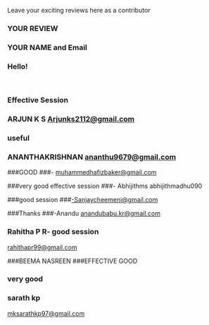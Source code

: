 Leave your exciting reviews here as a contributor

 
### YOUR REVIEW
### YOUR NAME and Email

### Hello!
<br>

### Effective Session
### ARJUN K S Arjunks2112@gmail.com

### useful 
### ANANTHAKRISHNAN ananthu9679@gmail.com

###GOOD 
###- muhammedhafizbaker@gmail.com

###very good effective session
###- Abhijithms abhijithmadhu090

###good session 
###-Sanjaycheemeni@gmail.com

###Thanks
###-Anandu anandubabu.kr@gmail.com

### Rahitha P R- good session 
rahithapr99@gmail.com

###BEEMA NASREEN 
###EFFECTIVE GOOD
### very good
### sarath kp
mksarathkp97@gmail.com
